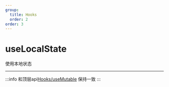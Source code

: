 ```yaml
---
group:
  title: Hooks
  order: 2
order: 3
---
```


# useLocalState

使用本地状态

___
:::info
和顶层api[Hooks/useMutable](/api/hooks/use-mutable) 保持一致
:::
